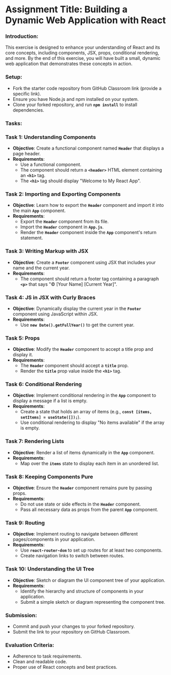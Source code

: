 # **Assignment Title: Building a Dynamic Web Application with React**

### Introduction:

This exercise is designed to enhance your understanding of React and its core concepts, including components, JSX, props, conditional rendering, and more. By the end of this exercise, you will have built a small, dynamic web application that demonstrates these concepts in action.

### Setup:

- Fork the starter code repository from GitHub Classroom link (provide a specific link).
- Ensure you have Node.js and npm installed on your system.
- Clone your forked repository, and run **`npm install`** to install dependencies.

### Tasks:

### **Task 1: Understanding Components**

- **Objective**: Create a functional component named **`Header`** that displays a page header.
- **Requirements**:
  - Use a functional component.
  - The component should return a **`<header>`** HTML element containing an **`<h1>`** tag.
  - The **`<h1>`** tag should display "Welcome to My React App".

### **Task 2: Importing and Exporting Components**

- **Objective**: Learn how to export the **`Header`** component and import it into the main **`App`** component.
- **Requirements**:
  - Export the **`Header`** component from its file.
  - Import the **`Header`** component in **`App.js`**.
  - Render the **`Header`** component inside the **`App`** component's return statement.

### **Task 3: Writing Markup with JSX**

- **Objective**: Create a **`Footer`** component using JSX that includes your name and the current year.
- **Requirements**:
  - The component should return a footer tag containing a paragraph **`<p>`** that says "© [Your Name] [Current Year]".

### **Task 4: JS in JSX with Curly Braces**

- **Objective**: Dynamically display the current year in the **`Footer`** component using JavaScript within JSX.
- **Requirements**:
  - Use **`new Date().getFullYear()`** to get the current year.

### **Task 5: Props**

- **Objective**: Modify the **`Header`** component to accept a title prop and display it.
- **Requirements**:
  - The **`Header`** component should accept a **`title`** prop.
  - Render the **`title`** prop value inside the **`<h1>`** tag.

### **Task 6: Conditional Rendering**

- **Objective**: Implement conditional rendering in the **`App`** component to display a message if a list is empty.
- **Requirements**:
  - Create a state that holds an array of items (e.g., **`const [items, setItems] = useState([]);`**).
  - Use conditional rendering to display "No items available" if the array is empty.

### **Task 7: Rendering Lists**

- **Objective**: Render a list of items dynamically in the **`App`** component.
- **Requirements**:
  - Map over the **`items`** state to display each item in an unordered list.

### **Task 8: Keeping Components Pure**

- **Objective**: Ensure the **`Header`** component remains pure by passing props.
- **Requirements**:
  - Do not use state or side effects in the **`Header`** component.
  - Pass all necessary data as props from the parent **`App`** component.

### **Task 9: Routing**

- **Objective**: Implement routing to navigate between different pages/components in your application.
- **Requirements**:
  - Use **`react-router-dom`** to set up routes for at least two components.
  - Create navigation links to switch between routes.

### **Task 10: Understanding the UI Tree**

- **Objective**: Sketch or diagram the UI component tree of your application.
- **Requirements**:
  - Identify the hierarchy and structure of components in your application.
  - Submit a simple sketch or diagram representing the component tree.

### Submission:

- Commit and push your changes to your forked repository.
- Submit the link to your repository on GitHub Classroom.

### Evaluation Criteria:

- Adherence to task requirements.
- Clean and readable code.
- Proper use of React concepts and best practices.
